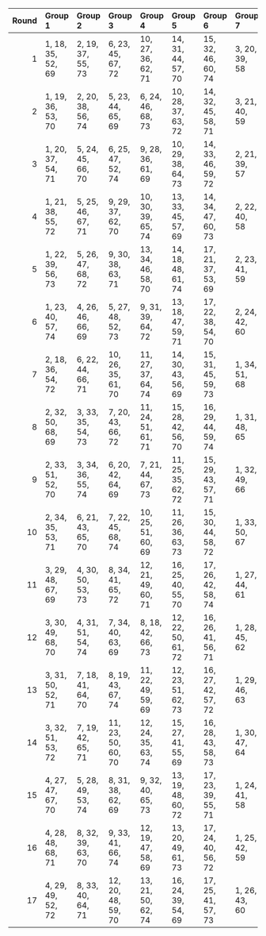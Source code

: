 |   Round | Group 1           | Group 2           | Group 3            | Group 4            | Group 5            | Group 6            | Group 7       | Group 8       | Group 9       | Group 10      | Group 11      | Group 12       | Group 13       | Group 14       | Group 15       | Group 16       | Group 17       |
|--------:|:------------------|:------------------|:-------------------|:-------------------|:-------------------|:-------------------|:--------------|:--------------|:--------------|:--------------|:--------------|:---------------|:---------------|:---------------|:---------------|:---------------|:---------------|
|       1 | 1, 18, 35, 52, 69 | 2, 19, 37, 55, 73 | 6, 23, 45, 67, 72  | 10, 27, 36, 62, 71 | 14, 31, 44, 57, 70 | 15, 32, 46, 60, 74 | 3, 20, 39, 58 | 4, 21, 41, 61 | 5, 22, 43, 64 | 7, 24, 47, 53 | 8, 25, 49, 56 | 9, 26, 51, 59  | 11, 28, 38, 65 | 12, 29, 40, 68 | 13, 30, 42, 54 | 16, 33, 48, 63 | 17, 34, 50, 66 |
|       2 | 1, 19, 36, 53, 70 | 2, 20, 38, 56, 74 | 5, 23, 44, 65, 69  | 6, 24, 46, 68, 73  | 10, 28, 37, 63, 72 | 14, 32, 45, 58, 71 | 3, 21, 40, 59 | 4, 22, 42, 62 | 7, 25, 48, 54 | 8, 26, 50, 57 | 9, 27, 35, 60 | 11, 29, 39, 66 | 12, 30, 41, 52 | 13, 31, 43, 55 | 15, 33, 47, 61 | 16, 34, 49, 64 | 17, 18, 51, 67 |
|       3 | 1, 20, 37, 54, 71 | 5, 24, 45, 66, 70 | 6, 25, 47, 52, 74  | 9, 28, 36, 61, 69  | 10, 29, 38, 64, 73 | 14, 33, 46, 59, 72 | 2, 21, 39, 57 | 3, 22, 41, 60 | 4, 23, 43, 63 | 7, 26, 49, 55 | 8, 27, 51, 58 | 11, 30, 40, 67 | 12, 31, 42, 53 | 13, 32, 44, 56 | 15, 34, 48, 62 | 16, 18, 50, 65 | 17, 19, 35, 68 |
|       4 | 1, 21, 38, 55, 72 | 5, 25, 46, 67, 71 | 9, 29, 37, 62, 70  | 10, 30, 39, 65, 74 | 13, 33, 45, 57, 69 | 14, 34, 47, 60, 73 | 2, 22, 40, 58 | 3, 23, 42, 61 | 4, 24, 44, 64 | 6, 26, 48, 53 | 7, 27, 50, 56 | 8, 28, 35, 59  | 11, 31, 41, 68 | 12, 32, 43, 54 | 15, 18, 49, 63 | 16, 19, 51, 66 | 17, 20, 36, 52 |
|       5 | 1, 22, 39, 56, 73 | 5, 26, 47, 68, 72 | 9, 30, 38, 63, 71  | 13, 34, 46, 58, 70 | 14, 18, 48, 61, 74 | 17, 21, 37, 53, 69 | 2, 23, 41, 59 | 3, 24, 43, 62 | 4, 25, 45, 65 | 6, 27, 49, 54 | 7, 28, 51, 57 | 8, 29, 36, 60  | 10, 31, 40, 66 | 11, 32, 42, 52 | 12, 33, 44, 55 | 15, 19, 50, 64 | 16, 20, 35, 67 |
|       6 | 1, 23, 40, 57, 74 | 4, 26, 46, 66, 69 | 5, 27, 48, 52, 73  | 9, 31, 39, 64, 72  | 13, 18, 47, 59, 71 | 17, 22, 38, 54, 70 | 2, 24, 42, 60 | 3, 25, 44, 63 | 6, 28, 50, 55 | 7, 29, 35, 58 | 8, 30, 37, 61 | 10, 32, 41, 67 | 11, 33, 43, 53 | 12, 34, 45, 56 | 14, 19, 49, 62 | 15, 20, 51, 65 | 16, 21, 36, 68 |
|       7 | 2, 18, 36, 54, 72 | 6, 22, 44, 66, 71 | 10, 26, 35, 61, 70 | 11, 27, 37, 64, 74 | 14, 30, 43, 56, 69 | 15, 31, 45, 59, 73 | 1, 34, 51, 68 | 3, 19, 38, 57 | 4, 20, 40, 60 | 5, 21, 42, 63 | 7, 23, 46, 52 | 8, 24, 48, 55  | 9, 25, 50, 58  | 12, 28, 39, 67 | 13, 29, 41, 53 | 16, 32, 47, 62 | 17, 33, 49, 65 |
|       8 | 2, 32, 50, 68, 69 | 3, 33, 35, 54, 73 | 7, 20, 43, 66, 72  | 11, 24, 51, 61, 71 | 15, 28, 42, 56, 70 | 16, 29, 44, 59, 74 | 1, 31, 48, 65 | 4, 34, 37, 57 | 5, 18, 39, 60 | 6, 19, 41, 63 | 8, 21, 45, 52 | 9, 22, 47, 55  | 10, 23, 49, 58 | 12, 25, 36, 64 | 13, 26, 38, 67 | 14, 27, 40, 53 | 17, 30, 46, 62 |
|       9 | 2, 33, 51, 52, 70 | 3, 34, 36, 55, 74 | 6, 20, 42, 64, 69  | 7, 21, 44, 67, 73  | 11, 25, 35, 62, 72 | 15, 29, 43, 57, 71 | 1, 32, 49, 66 | 4, 18, 38, 58 | 5, 19, 40, 61 | 8, 22, 46, 53 | 9, 23, 48, 56 | 10, 24, 50, 59 | 12, 26, 37, 65 | 13, 27, 39, 68 | 14, 28, 41, 54 | 16, 30, 45, 60 | 17, 31, 47, 63 |
|      10 | 2, 34, 35, 53, 71 | 6, 21, 43, 65, 70 | 7, 22, 45, 68, 74  | 10, 25, 51, 60, 69 | 11, 26, 36, 63, 73 | 15, 30, 44, 58, 72 | 1, 33, 50, 67 | 3, 18, 37, 56 | 4, 19, 39, 59 | 5, 20, 41, 62 | 8, 23, 47, 54 | 9, 24, 49, 57  | 12, 27, 38, 66 | 13, 28, 40, 52 | 14, 29, 42, 55 | 16, 31, 46, 61 | 17, 32, 48, 64 |
|      11 | 3, 29, 48, 67, 69 | 4, 30, 50, 53, 73 | 8, 34, 41, 65, 72  | 12, 21, 49, 60, 71 | 16, 25, 40, 55, 70 | 17, 26, 42, 58, 74 | 1, 27, 44, 61 | 2, 28, 46, 64 | 5, 31, 35, 56 | 6, 32, 37, 59 | 7, 33, 39, 62 | 9, 18, 43, 68  | 10, 19, 45, 54 | 11, 20, 47, 57 | 13, 22, 51, 63 | 14, 23, 36, 66 | 15, 24, 38, 52 |
|      12 | 3, 30, 49, 68, 70 | 4, 31, 51, 54, 74 | 7, 34, 40, 63, 69  | 8, 18, 42, 66, 73  | 12, 22, 50, 61, 72 | 16, 26, 41, 56, 71 | 1, 28, 45, 62 | 2, 29, 47, 65 | 5, 32, 36, 57 | 6, 33, 38, 60 | 9, 19, 44, 52 | 10, 20, 46, 55 | 11, 21, 48, 58 | 13, 23, 35, 64 | 14, 24, 37, 67 | 15, 25, 39, 53 | 17, 27, 43, 59 |
|      13 | 3, 31, 50, 52, 71 | 7, 18, 41, 64, 70 | 8, 19, 43, 67, 74  | 11, 22, 49, 59, 69 | 12, 23, 51, 62, 73 | 16, 27, 42, 57, 72 | 1, 29, 46, 63 | 2, 30, 48, 66 | 4, 32, 35, 55 | 5, 33, 37, 58 | 6, 34, 39, 61 | 9, 20, 45, 53  | 10, 21, 47, 56 | 13, 24, 36, 65 | 14, 25, 38, 68 | 15, 26, 40, 54 | 17, 28, 44, 60 |
|      14 | 3, 32, 51, 53, 72 | 7, 19, 42, 65, 71 | 11, 23, 50, 60, 70 | 12, 24, 35, 63, 74 | 15, 27, 41, 55, 69 | 16, 28, 43, 58, 73 | 1, 30, 47, 64 | 2, 31, 49, 67 | 4, 33, 36, 56 | 5, 34, 38, 59 | 6, 18, 40, 62 | 8, 20, 44, 68  | 9, 21, 46, 54  | 10, 22, 48, 57 | 13, 25, 37, 66 | 14, 26, 39, 52 | 17, 29, 45, 61 |
|      15 | 4, 27, 47, 67, 70 | 5, 28, 49, 53, 74 | 8, 31, 38, 62, 69  | 9, 32, 40, 65, 73  | 13, 19, 48, 60, 72 | 17, 23, 39, 55, 71 | 1, 24, 41, 58 | 2, 25, 43, 61 | 3, 26, 45, 64 | 6, 29, 51, 56 | 7, 30, 36, 59 | 10, 33, 42, 68 | 11, 34, 44, 54 | 12, 18, 46, 57 | 14, 20, 50, 63 | 15, 21, 35, 66 | 16, 22, 37, 52 |
|      16 | 4, 28, 48, 68, 71 | 8, 32, 39, 63, 70 | 9, 33, 41, 66, 74  | 12, 19, 47, 58, 69 | 13, 20, 49, 61, 73 | 17, 24, 40, 56, 72 | 1, 25, 42, 59 | 2, 26, 44, 62 | 3, 27, 46, 65 | 5, 29, 50, 54 | 6, 30, 35, 57 | 7, 31, 37, 60  | 10, 34, 43, 52 | 11, 18, 45, 55 | 14, 21, 51, 64 | 15, 22, 36, 67 | 16, 23, 38, 53 |
|      17 | 4, 29, 49, 52, 72 | 8, 33, 40, 64, 71 | 12, 20, 48, 59, 70 | 13, 21, 50, 62, 74 | 16, 24, 39, 54, 69 | 17, 25, 41, 57, 73 | 1, 26, 43, 60 | 2, 27, 45, 63 | 3, 28, 47, 66 | 5, 30, 51, 55 | 6, 31, 36, 58 | 7, 32, 38, 61  | 9, 34, 42, 67  | 10, 18, 44, 53 | 11, 19, 46, 56 | 14, 22, 35, 65 | 15, 23, 37, 68 |
